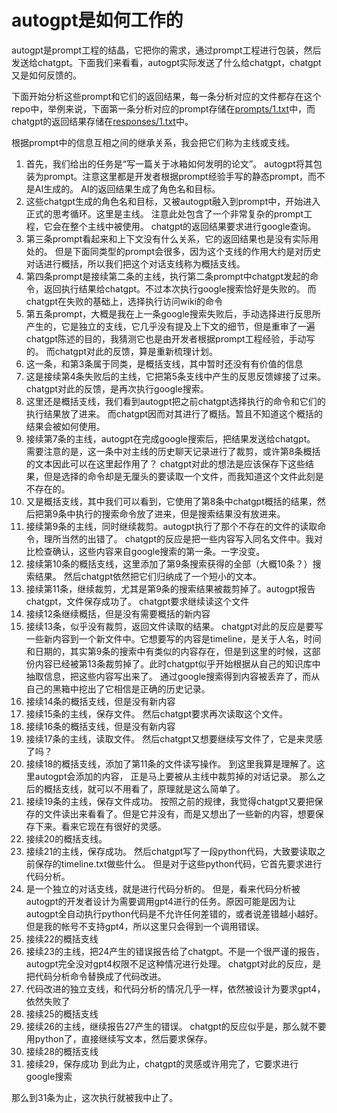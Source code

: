 # autogpt是如何工作的

autogpt是prompt工程的结晶，它把你的需求，通过prompt工程进行包装，然后发送给chatgpt。下面我们来看看，autogpt实际发送了什么给chatgpt，chatgpt又是如何反馈的。

下面开始分析这些prompt和它们的返回结果，每一条分析对应的文件都存在这个repo中，举例来说，下面第一条分析对应的prompt存储在[prompts/1.txt](prompts/1.txt)中，而chatgpt的返回结果存储在[responses/1.txt](responses/1.txt)中。

根据prompt中的信息互相之间的继承关系，我会把它们称为主线或支线。

1. 首先，我们给出的任务是“写一篇关于冰箱如何发明的论文”。
   autogpt将其包装为prompt。注意这里都是开发者根据prompt经验手写的静态prompt，而不是AI生成的。
   AI的返回结果生成了角色名和目标。
2. 这些chatgpt生成的角色名和目标，又被autogpt融入到prompt中，开始进入正式的思考循环。这里是主线。
   注意此处包含了一个非常复杂的prompt工程，它会在整个主线中被使用。
   chatgpt的返回结果要求进行google查询。
3. 第三条prompt看起来和上下文没有什么关系，它的返回结果也是没有实际用处的。
   但是下面同类型的prompt会很多，因为这个支线的作用大约是对历史对话进行概括，所以我们把这个对话支线称为概括支线。
4. 第四条prompt是接续第二条的主线，执行第二条prompt中chatgpt发起的命令，返回执行结果给chatgpt。不过本次执行google搜索恰好是失败的。
   而chatgpt在失败的基础上，选择执行访问wiki的命令
5. 第五条prompt，大概是我在上一条google搜索失败后，手动选择进行反思所产生的，它是独立的支线，它几乎没有提及上下文的细节，但是重审了一遍chatgpt陈述的目的，我猜测它也是由开发者根据prompt工程经验，手动写的。
   而chatgpt对此的反馈，算是重新梳理计划。
6. 这一条，和第3条属于同类，是概括支线，其中暂时还没有有价值的信息
7. 这是接续第4条失败后的主线，它把第5条支线中产生的反思反馈嫁接了过来。
   chatgpt对此的反馈，是再次执行google搜索。
8. 这里还是概括支线，我们看到autogpt把之前chatgpt选择执行的命令和它们的执行结果放了进来。
   而chatgpt因而对其进行了概括。暂且不知道这个概括的结果会被如何使用。
9. 接续第7条的主线，autogpt在完成google搜索后，把结果发送给chatgpt。
   需要注意的是，这一条中对主线的历史聊天记录进行了裁剪，或许第8条概括的文本因此可以在这里起作用了？
   chatgpt对此的想法是应该保存下这些结果，但是选择的命令却是无厘头的要读取一个文件，而我知道这个文件此刻是不存在的。
10. 又是概括支线，其中我们可以看到，它使用了第8条中chatgpt概括的结果，然后把第9条中执行的搜索命令放了进来，但是搜索结果没有放进来。
11. 接续第9条的主线，同时继续裁剪。autogpt执行了那个不存在的文件的读取命令，理所当然的出错了。
    chatgpt的反应是把一些内容写入同名文件中。我对比检查确认，这些内容来自google搜索的第一条。一字没变。
12. 接续第10条的概括支线，这里添加了第9条搜索获得的全部（大概10条？）搜索结果。
    然后chatgpt依然把它们归纳成了一个短小的文本。
13. 接续第11条，继续裁剪，尤其是第9条的搜索结果被裁剪掉了。autogpt报告chatgpt，文件保存成功了。
    chatgpt要求继续读这个文件
14. 接续12条继续概括，但是没有需要概括的新内容
15. 接续13条，似乎没有裁剪，返回文件读取的结果。
    chatgpt对此的反应是要写一些新内容到一个新文件中。它想要写的内容是timeline，是关于人名，时间和日期的，其实第9条的搜索中有类似的内容存在，但是到这里的时候，这部份内容已经被第13条裁剪掉了。此时chatgpt似乎开始根据从自己的知识库中抽取信息，把这些内容写出来了。
    通过google搜索得到内容被丢弃了，而从自己的黑箱中挖出了它相信是正确的历史记录。
16. 接续14条的概括支线，但是没有新内容
17. 接续15条的主线，保存文件。
    然后chatgpt要求再次读取这个文件。
18. 接续16条的概括支线，但是没有新内容
19. 接续17条的主线，读取文件。
    然后chatgpt又想要继续写文件了，它是来灵感了吗？
20. 接续18的概括支线，添加了第11条的文件读写操作。
    到这里我算是理解了。这里autogpt会添加的内容， 正是马上要被从主线中裁剪掉的对话记录。
    那么之后的概括支线，就可以不用看了，原理就是这么简单了。
21. 接续19条的主线，保存文件成功。
    按照之前的规律，我觉得chatgpt又要把保存的文件读出来看看了。但是它并没有，而是又想出了一些新的内容，想要保存下来。看来它现在有很好的灵感。
22. 接续20的概括支线。
23. 接续21的主线，保存成功。
    然后chatgpt写了一段python代码，大致要读取之前保存的timeline.txt做些什么。
    但是对于这些python代码，它首先要求进行代码分析。
24. 是一个独立的对话支线，就是进行代码分析的。
    但是，看来代码分析被autogpt的开发者设计为需要调用gpt4进行的任务。原因可能是因为让autogpt全自动执行python代码是不允许任何差错的，或者说差错越小越好。
    但是我的帐号不支持gpt4，所以这里只会得到一个调用错误。
25. 接续22的概括支线
26. 接续23的主线，把24产生的错误报告给了chatgpt。不是一个很严谨的报告，autogpt完全没对gpt4权限不足这种情况进行处理。
    chatgpt对此的反应，是把代码分析命令替换成了代码改进。
27. 代码改进的独立支线，和代码分析的情况几乎一样，依然被设计为要求gpt4，依然失败了
28. 接续25的概括支线
29. 接续26的主线，继续报告27产生的错误。
    chatgpt的反应似乎是，那么就不要用python了，直接继续写文本，然后要求保存。
30. 接续28的概括支线
31. 接续29，保存成功
    到此为止，chatgpt的灵感或许用完了，它要求进行google搜索

那么到31条为止，这次执行就被我中止了。
    
    
   

